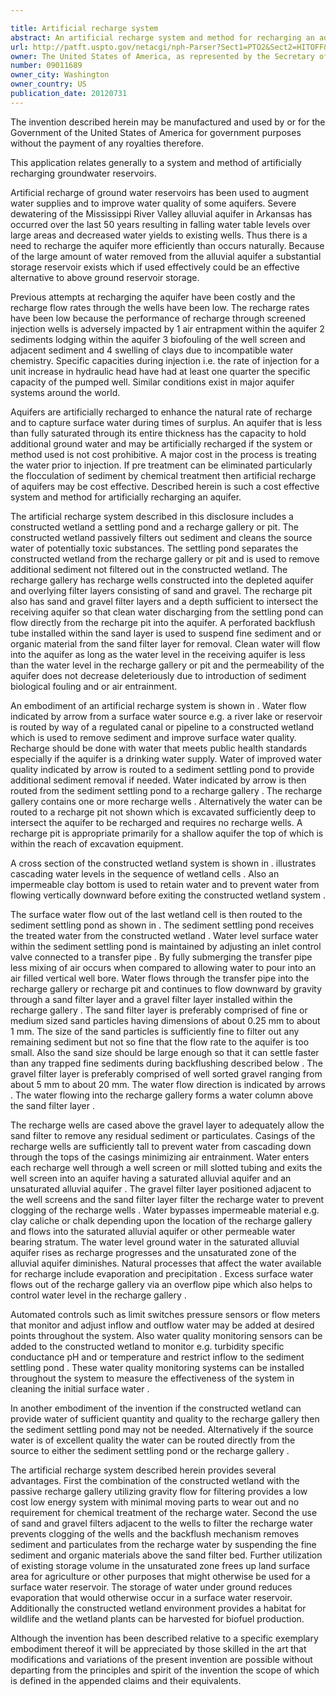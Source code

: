 ```yaml
---

title: Artificial recharge system
abstract: An artificial recharge system and method for recharging an aquifer. The artificial recharge system includes a constructed wetland, a settling pond, and a porous recharge reservoir. The constructed wetland receives water from a surface water source and has aquatic vegetation used to remove sediments and chemicals from the water. The settling pond receives the water from the constructed wetland and provides additional sediment removal. The porous recharge reservoir, which is hydraulically connected to the aquifer, receives the water from the settling pond. The water flows by gravity from the porous recharge reservoir to the aquifer. A backflush tube installed within a sand layer in the porous recharge reservoir is used to remove sediment and particulates from the sand layer.
url: http://patft.uspto.gov/netacgi/nph-Parser?Sect1=PTO2&Sect2=HITOFF&p=1&u=%2Fnetahtml%2FPTO%2Fsearch-adv.htm&r=1&f=G&l=50&d=PALL&S1=09011689&OS=09011689&RS=09011689
owner: The United States of America, as represented by the Secretary of the Department of the Interior
number: 09011689
owner_city: Washington
owner_country: US
publication_date: 20120731
---
```

The invention described herein may be manufactured and used by or for the Government of the United States of America for government purposes without the payment of any royalties therefore.

This application relates generally to a system and method of artificially recharging groundwater reservoirs.

Artificial recharge of ground water reservoirs has been used to augment water supplies and to improve water quality of some aquifers. Severe dewatering of the Mississippi River Valley alluvial aquifer in Arkansas has occurred over the last 50 years resulting in falling water table levels over large areas and decreased water yields to existing wells. Thus there is a need to recharge the aquifer more efficiently than occurs naturally. Because of the large amount of water removed from the alluvial aquifer a substantial storage reservoir exists which if used effectively could be an effective alternative to above ground reservoir storage.

Previous attempts at recharging the aquifer have been costly and the recharge flow rates through the wells have been low. The recharge rates have been low because the performance of recharge through screened injection wells is adversely impacted by 1 air entrapment within the aquifer 2 sediments lodging within the aquifer 3 biofouling of the well screen and adjacent sediment and 4 swelling of clays due to incompatible water chemistry. Specific capacities during injection i.e. the rate of injection for a unit increase in hydraulic head have had at least one quarter the specific capacity of the pumped well. Similar conditions exist in major aquifer systems around the world.

Aquifers are artificially recharged to enhance the natural rate of recharge and to capture surface water during times of surplus. An aquifer that is less than fully saturated through its entire thickness has the capacity to hold additional ground water and may be artificially recharged if the system or method used is not cost prohibitive. A major cost in the process is treating the water prior to injection. If pre treatment can be eliminated particularly the flocculation of sediment by chemical treatment then artificial recharge of aquifers may be cost effective. Described herein is such a cost effective system and method for artificially recharging an aquifer.

The artificial recharge system described in this disclosure includes a constructed wetland a settling pond and a recharge gallery or pit. The constructed wetland passively filters out sediment and cleans the source water of potentially toxic substances. The settling pond separates the constructed wetland from the recharge gallery or pit and is used to remove additional sediment not filtered out in the constructed wetland. The recharge gallery has recharge wells constructed into the depleted aquifer and overlying filter layers consisting of sand and gravel. The recharge pit also has sand and gravel filter layers and a depth sufficient to intersect the receiving aquifer so that clean water discharging from the settling pond can flow directly from the recharge pit into the aquifer. A perforated backflush tube installed within the sand layer is used to suspend fine sediment and or organic material from the sand filter layer for removal. Clean water will flow into the aquifer as long as the water level in the receiving aquifer is less than the water level in the recharge gallery or pit and the permeability of the aquifer does not decrease deleteriously due to introduction of sediment biological fouling and or air entrainment.

An embodiment of an artificial recharge system is shown in . Water flow indicated by arrow from a surface water source e.g. a river lake or reservoir is routed by way of a regulated canal or pipeline to a constructed wetland which is used to remove sediment and improve surface water quality. Recharge should be done with water that meets public health standards especially if the aquifer is a drinking water supply. Water of improved water quality indicated by arrow is routed to a sediment settling pond to provide additional sediment removal if needed. Water indicated by arrow is then routed from the sediment settling pond to a recharge gallery . The recharge gallery contains one or more recharge wells . Alternatively the water can be routed to a recharge pit not shown which is excavated sufficiently deep to intersect the aquifer to be recharged and requires no recharge wells. A recharge pit is appropriate primarily for a shallow aquifer the top of which is within the reach of excavation equipment.

A cross section of the constructed wetland system is shown in . illustrates cascading water levels in the sequence of wetland cells . Also an impermeable clay bottom is used to retain water and to prevent water from flowing vertically downward before exiting the constructed wetland system .

The surface water flow out of the last wetland cell is then routed to the sediment settling pond as shown in . The sediment settling pond receives the treated water from the constructed wetland . Water level surface water within the sediment settling pond is maintained by adjusting an inlet control valve connected to a transfer pipe . By fully submerging the transfer pipe less mixing of air occurs when compared to allowing water to pour into an air filled vertical well bore. Water flows through the transfer pipe into the recharge gallery or recharge pit and continues to flow downward by gravity through a sand filter layer and a gravel filter layer installed within the recharge gallery . The sand filter layer is preferably comprised of fine or medium sized sand particles having dimensions of about 0.25 mm to about 1 mm. The size of the sand particles is sufficiently fine to filter out any remaining sediment but not so fine that the flow rate to the aquifer is too small. Also the sand size should be large enough so that it can settle faster than any trapped fine sediments during backflushing described below . The gravel filter layer is preferably comprised of well sorted gravel ranging from about 5 mm to about 20 mm. The water flow direction is indicated by arrows . The water flowing into the recharge gallery forms a water column above the sand filter layer .

The recharge wells are cased above the gravel layer to adequately allow the sand filter to remove any residual sediment or particulates. Casings of the recharge wells are sufficiently tall to prevent water from cascading down through the tops of the casings minimizing air entrainment. Water enters each recharge well through a well screen or mill slotted tubing and exits the well screen into an aquifer having a saturated alluvial aquifer and an unsaturated alluvial aquifer . The gravel filter layer positioned adjacent to the well screens and the sand filter layer filter the recharge water to prevent clogging of the recharge wells . Water bypasses impermeable material e.g. clay caliche or chalk depending upon the location of the recharge gallery and flows into the saturated alluvial aquifer or other permeable water bearing stratum. The water level ground water in the saturated alluvial aquifer rises as recharge progresses and the unsaturated zone of the alluvial aquifer diminishes. Natural processes that affect the water available for recharge include evaporation and precipitation . Excess surface water flows out of the recharge gallery via an overflow pipe which also helps to control water level in the recharge gallery .

Automated controls such as limit switches pressure sensors or flow meters that monitor and adjust inflow and outflow water may be added at desired points throughout the system. Also water quality monitoring sensors can be added to the constructed wetland to monitor e.g. turbidity specific conductance pH and or temperature and restrict inflow to the sediment settling pond . These water quality monitoring systems can be installed throughout the system to measure the effectiveness of the system in cleaning the initial surface water .

In another embodiment of the invention if the constructed wetland can provide water of sufficient quantity and quality to the recharge gallery then the sediment settling pond may not be needed. Alternatively if the source water is of excellent quality the water can be routed directly from the source to either the sediment settling pond or the recharge gallery .

The artificial recharge system described herein provides several advantages. First the combination of the constructed wetland with the passive recharge gallery utilizing gravity flow for filtering provides a low cost low energy system with minimal moving parts to wear out and no requirement for chemical treatment of the recharge water. Second the use of sand and gravel filters adjacent to the wells to filter the recharge water prevents clogging of the wells and the backflush mechanism removes sediment and particulates from the recharge water by suspending the fine sediment and organic materials above the sand filter bed. Further utilization of existing storage volume in the unsaturated zone frees up land surface area for agriculture or other purposes that might otherwise be used for a surface water reservoir. The storage of water under ground reduces evaporation that would otherwise occur in a surface water reservoir. Additionally the constructed wetland environment provides a habitat for wildlife and the wetland plants can be harvested for biofuel production.

Although the invention has been described relative to a specific exemplary embodiment thereof it will be appreciated by those skilled in the art that modifications and variations of the present invention are possible without departing from the principles and spirit of the invention the scope of which is defined in the appended claims and their equivalents.

